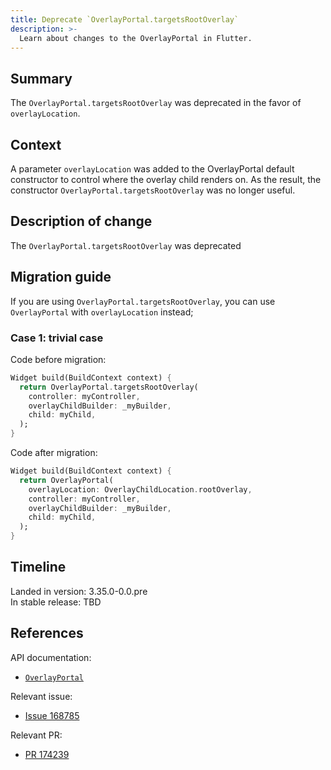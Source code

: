 ```yaml
---
title: Deprecate `OverlayPortal.targetsRootOverlay`
description: >-
  Learn about changes to the OverlayPortal in Flutter.
---
```


## Summary

The `OverlayPortal.targetsRootOverlay` was deprecated in the favor of `overlayLocation`.

## Context

A parameter `overlayLocation` was added to the OverlayPortal default constructor to
control where the overlay child renders on. As the result, the constructor
`OverlayPortal.targetsRootOverlay` was no longer useful.

## Description of change

The `OverlayPortal.targetsRootOverlay` was deprecated

## Migration guide

If you are using `OverlayPortal.targetsRootOverlay`, you can use `OverlayPortal` with
`overlayLocation` instead;

### Case 1: trivial case

Code before migration:

```dart
Widget build(BuildContext context) {
  return OverlayPortal.targetsRootOverlay(
    controller: myController,
    overlayChildBuilder: _myBuilder,
    child: myChild,
  );
}
```

Code after migration:

```dart
Widget build(BuildContext context) {
  return OverlayPortal(
    overlayLocation: OverlayChildLocation.rootOverlay,
    controller: myController,
    overlayChildBuilder: _myBuilder,
    child: myChild,
  );
}
```

## Timeline

Landed in version: 3.35.0-0.0.pre<br>
In stable release: TBD

## References

API documentation:

* [`OverlayPortal`][]

Relevant issue:

* [Issue 168785][]

Relevant PR:

* [PR 174239][]

[`OverlayPortal`]: {{site.api}}/flutter/widgets/OverlayPortal-class.html
[Issue 168785]: {{site.repo.flutter}}/issues/168785
[PR 174239]: {{site.repo.flutter}}/pull/174239
